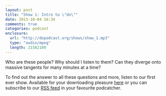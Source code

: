 ```yaml
---
layout: post
title: "Show 1: Intro to \"do\""
date: 2013-10-04 16:34
comments: true
categories: podcast
enclosure:
  url: "http://dopodcast.org/shows/show_1.mp3"
  type: "audio/mpeg"
  length: 21582100
---
```

Who are these people? Why should I listen to them? Can they diverge onto
massive tangents for many minutes at a time?

To find out the answer to all these questions and more, listen to our first
ever show.  Available for your downloading pleasure [here](http://dopodcast.org/shows/show_1.mp3)
or you can subscribe to our [RSS feed](http://dopodcast.org/rss.xml) in your
favourite podcatcher.
